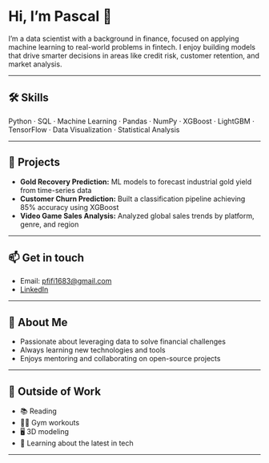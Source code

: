 # Hi, I’m Pascal  👋

I’m a data scientist with a background in finance, focused on applying machine learning to real-world problems in fintech. I enjoy building models that drive smarter decisions in areas like credit risk, customer retention, and market analysis.

---

## 🛠️ Skills

Python · SQL · Machine Learning · Pandas · NumPy · XGBoost · LightGBM · TensorFlow · Data Visualization · Statistical Analysis

---

## 🚧 Projects

- **Gold Recovery Prediction:** ML models to forecast industrial gold yield from time-series data  
- **Customer Churn Prediction:** Built a classification pipeline achieving 85% accuracy using XGBoost  
- **Video Game Sales Analysis:** Analyzed global sales trends by platform, genre, and region  

---

## 📫 Get in touch

- Email: pfifi1683@gmail.com  
- [LinkedIn](https://www.linkedin.com/in/fifipascal)

---

## 🧩 About Me

- Passionate about leveraging data to solve financial challenges
- Always learning new technologies and tools
- Enjoys mentoring and collaborating on open-source projects

---

## 🌱 Outside of Work

- 📚 Reading  
- 🏋️‍♂️ Gym workouts  
- 🖥️ 3D modeling  
- 🤖 Learning about the latest in tech  

---

<!--
Optionally, add your GitHub stats or a fun quote here!
-->
